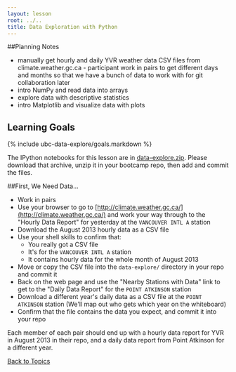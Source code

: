 ```yaml
---
layout: lesson
root: ../..
title: Data Exploration with Python
---
```


##Planning Notes
<ul>
  <li>manually get hourly and daily YVR weather data CSV files from climate.weather.gc.ca - participant work in pairs to get different days and months so that we have a bunch of data to work with for git collaboration later</li>
  <li>intro NumPy and read data into arrays</li>
  <li>explore data with descriptive statistics</li>
  <li>intro Matplotlib and visualize data with plots</li>
</ul>


## Learning Goals
{% include ubc-data-explore/goals.markdown %}


The IPython notebooks for this lesson are in [data-explore.zip](data-explore.zip).
Please download that archive,
unzip it in your bootcamp repo,
then add and commit the files.

##First, We Need Data...

* Work in pairs
* Use your browser to go to [http://climate.weather.gc.ca/](http://climate.weather.gc.ca/) and work your way through to the "Hourly Data Report" for yesterday at the `VANCOUVER INTL A` station
* Download the August 2013 hourly data as a CSV file
* Use your shell skills to confirm that:
  * You really got a CSV file
  * It's for the `VANCOUVER INTL A` station
  * It contains hourly data for the whole month of August 2013
* Move or copy the CSV file into the `data-explore/` directory in your repo and commit it
* Back on the web page and use the "Nearby Stations with Data" link to get to the "Daily Data Report" for the `POINT ATKINSON` station
* Download a different year's daily data as a CSV file at the `POINT ATKINSON` station (We'll map out who gets which year on the whiteboard)
* Confirm that the file contains the data you expect, and commit it into your repo

Each member of each pair should end up with a hourly data report for YVR in August 2013 in their repo,
and a daily data report from Point Atkinson for a different year.


[Back to Topics](../../index.html#topics)
